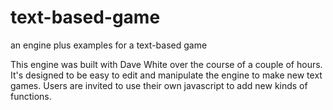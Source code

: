 # text-based-game
an engine plus examples for a text-based game

This engine was built with Dave White over the course of a couple of hours. It's designed to be easy to edit and manipulate the engine to make new text games. Users are invited to use their own javascript to add new kinds of functions.
